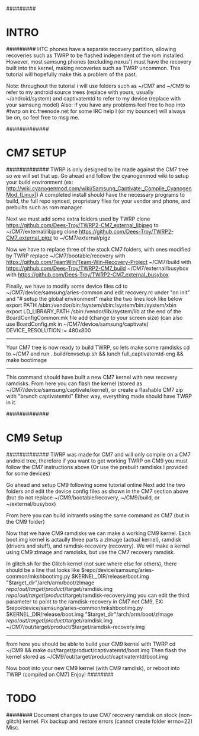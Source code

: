 #########
# INTRO #
#########
HTC phones have a separate recovery partition, allowing recoveries such as TWRP to be flashed independent of the rom installed.
However, most samsung phones (excluding nexus') must have the recovery built into the kernel, making recoveries such as TWRP uncommon.
This tutorial will hopefully make this a problem of the past.

Note: throughout the tutorial i will use folders such as
~/CM7 and ~/CM9 to refer to my android source trees (replace with yours, usually ~/android/system)
and captivatemtd to refer to my device (replace with your samsung model)
Also: if you have any problems feel free to hop into #twrp on irc.freenode.net for some IRC help
I (or my bouncer) will always be on, so feel free to msg me.

#############
# CM7 SETUP #
#############
TWRP is only designed to be made against the CM7 tree so we will set that up.
Go ahead and follow the cyanogenmod wiki to setup your build environment
(ex: http://wiki.cyanogenmod.com/wiki/Samsung_Captivate:_Compile_CyanogenMod_(Linux))
A completed install should have the necessary programs to build, the full repo synced, proprietary files for your vendor and phone, and prebuilts such as rom manager.

Next we must add some extra folders used by TWRP
clone https://github.com/Dees-Troy/TWRP2-CM7_external_libjpeg to ~/CM7/external/libjpeg
clone https://github.com/Dees-Troy/TWRP2-CM7_external_pigz to ~/CM7/external/pigz

Now we have to replace three of the stock CM7 folders, with ones modified by TWRP
replace ~/CM7/bootable/recovery with https://github.com/TeamWin/Team-Win-Recovery-Project
~/CM7/build with https://github.com/Dees-Troy/TWRP2-CM7_build
~/CM7/external/busybox with https://github.com/Dees-Troy/TWRP2-CM7_external_busybox

Finally, we have to modify some device files
cd to ~/CM7/device/samsung/aries-common and edit recovery.rc
under "on init" and "# setup the global environment" make the two lines look like below
    export PATH /sbin:/vendor/bin:/system/sbin:/system/bin:/system/xbin
    export LD_LIBRARY_PATH /sbin:/vendor/lib:/system/lib
at the end of the BoardConfigCommon.mk file add (change to your screen size)
(can also use BoardConfig.mk in ~/CM7/device/samsung/captivate)
    DEVICE_RESOLUTION := 480x800

-------------------------------------------------

Your CM7 tree is now ready to build TWRP, so lets make some ramdisks
cd to ~/CM7 and run
. build/envsetup.sh && lunch full_captivatemtd-eng && make bootimage

-------------------------------------------------

This command should have built a new CM7 kernel with new recovery ramdisks.
From here you can flash the kernel (stored as ~/CM7/device/samsung/captivate/kernel),
or create a flashable CM7 zip with "brunch captivatemtd"
Either way, everything made should have TWRP in it.

#############
# CM9 Setup #
#############
TWRP was made for CM7 and will only compile on a CM7 android tree,
therefore if you want to get working TWRP on CM9 you must follow the CM7 instructions above
(Or use the prebuilt ramdisks I provided for some devices)

Go ahead and setup CM9 following some tutorial online
Next add the two folders and edit the device config files as shown in the CM7 section above
(but do not replace ~/CM9/bootable/recovery, ~/CM9/build, or ~/external/busybox)

From here you can build initramfs using the same command as CM7 (but in the CM9 folder)

Now that we have CM9 ramdisks we can make a working CM9 kernel.
Each boot.img kernel is actaully three parts a zImage (actual kernel), ramdisk (drivers and stuff), and ramdisk-recovery (recovery).
We will make a kernel using CM9 zImage and ramdisks, but use the CM7 recovery ramdisk.

In glitch.sh for the Glitch kernel (not sure where else for others), there should be a line that looks like
    $repo/device/samsung/aries-common/mkshbootimg.py $KERNEL_DIR/release/boot.img
    "$target_dir"/arch/arm/boot/zImage
    $repo/out/target/product/$target/ramdisk.img
    $repo/out/target/product/$target/ramdisk-recovery.img
you can edit the third parameter to point to the ramdisk-recovery in CM7 not CM9, EX: 
   $repo/device/samsung/aries-common/mkshbootimg.py $KERNEL_DIR/release/boot.img
   "$target_dir"/arch/arm/boot/zImage
   $repo/out/target/product/$target/ramdisk.img
   ~/CM7/out/target/product/$target/ramdisk-recovery.img

-------------------------------------------------

from here you should be able to build your CM9 kernel with TWRP
cd ~/CM9 && make out/target/product/captivatemtd/boot.img
Then flash the kernel stored as ~/CM9/out/target/product/captivatemtd/boot.img

Now boot into your new CM9 kernel (with CM9 ramdisk), or reboot into TWRP (compiled on CM7)
Enjoy!
########
# TODO #
########
Document changes to use CM7 recovery ramdisk on stock (non-glitch) kernel.
Fix backup and restore errors (cannot create folder errno=22)
Misc.
